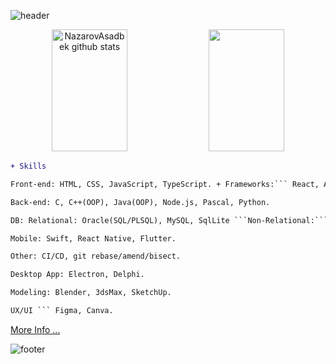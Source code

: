 ![header](https://capsule-render.vercel.app/api?type=waving&color=gradient&customColorList=2&height=200&section=header&text=Welcome&fontSize=50)

<!-- [![Serputoff's GitHub Stats](https://github-readme-stats.vercel.app/api?username=aserputov&border_color=#303030&theme=vue)](https://github.com/aserputov?tab=repositories) -->
<!-- ![Serputoff's GitHub Stats](https://github-readme-stats.vercel.app/api?username=aserputov&theme=vue&show_icons=true&title_color=#303030) -->
<div align="center">  
<img width="49%" height="195px" src="https://github-readme-stats.vercel.app/api?username=aserputov&theme=vue&show_icons=true&title_color=#303030" alt="NazarovAsadbek github stats" /> 
<img width="49%" height="195px" src="https://github-readme-stats.vercel.app/api/pin/?username=aserputov&repo=Qck&cache_seconds=86400&theme=vue" /> 
</div>

<!-- [![](https://img.shields.io/badge/-JavaScript-green?logo=JavaScript&logoColor=white&style=flat)](https://www.https://www.javascript.com)
[![](https://img.shields.io/badge/-MongoDB-blue?logo=mongodb&logoColor=white&style=flat)](https://www.mongodb.com)
[![](https://img.shields.io/badge/-React-blue?logo=React&logoColor=white&style=flat)](https://www.reactjs.org)
[![](https://img.shields.io/badge/-Angular-blue?logo=angular&logoColor=white&style=flat)](https://www.angular.com)
[![](https://img.shields.io/badge/-Swift-green?logo=Swift&logoColor=white&style=flat)](https://www.swift.org) -->

```diff
+ Skills

Front-end: HTML, CSS, JavaScript, TypeScript. + Frameworks:``` React, Angular, Vue. 

Back-end: C, C++(OOP), Java(OOP), Node.js, Pascal, Python. 

DB: Relational: Oracle(SQL/PLSQL), MySQL, SqlLite ```Non-Relational:``` MongoDB, FireStore, Redis. 

Mobile: Swift, React Native, Flutter.  

Other: CI/CD, git rebase/amend/bisect.

Desktop App: Electron, Delphi. 

Modeling: Blender, 3dsMax, SketchUp. 

UX/UI ``` Figma, Canva.  
```

[More Info ...](https://github.com/aserputov/serputov)

<!-- <a href="https://app.daily.dev/aserputoff"><img src="https://api.daily.dev/devcards/88d0a11e2ac946dc83cab8837ff76253.png?r=2l6" width="400" alt="Anatoliy Serputoff's Dev Card"/></a> -->

![footer](https://capsule-render.vercel.app/api?type=waving&color=gradient&customColorList=2&height=100&section=footer)
